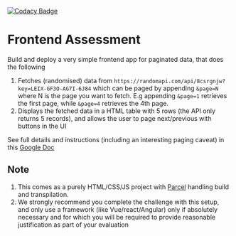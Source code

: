 [![Codacy Badge](https://app.codacy.com/project/badge/Grade/ba5ab5207049493baa3ad270da7469c1)](https://www.codacy.com/gh/justiceotuya/talentql/dashboard?utm_source=github.com&amp;utm_medium=referral&amp;utm_content=justiceotuya/talentql&amp;utm_campaign=Badge_Grade)

# Frontend Assessment

Build and deploy a very simple frontend app for paginated data, that does the following

1.  Fetches (randomised) data from `https://randomapi.com/api/8csrgnjw?key=LEIX-GF3O-AG7I-6J84` which can be paged by appending `&page=N` where N is the page you want to fetch. E.g appending `&page=1` retrieves the first page, while `&page=4` retrieves the 4th page.
2.  Displays the fetched data in a HTML table with 5 rows (the API only returns 5 records), and allows the user to page next/previous with buttons in the UI

See full details and instructions (including an interesting paging caveat) in this [Google Doc](https://docs.google.com/document/d/1hGXXPykXqO6b9Z2pm55-2T83AIA39cQ3FQxtbGkoR5Y)

## Note

1.  This comes as a purely HTML/CSS/JS project with [Parcel](https://parceljs.org/docs/) handling build and transpilation.
2.  We strongly recommend you complete the challenge with this setup, and only use a framework (like Vue/react/Angular) only if absolutely necessary and for which you will be required to provide reasonable justification as part of your evaluation
